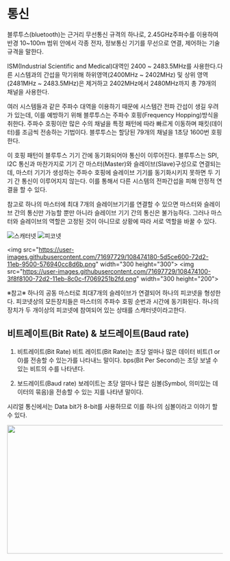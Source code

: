 # 통신

블루투스(bluetooth)는 근거리 무선통신 규격의 하나로, 2.45GHz주파수를 이용하여 반경 10~100m 범위 안에서 각종 전자, 정보통신 기기를 무선으로 연결, 제어하는 기술규격을 말한다.

ISM(Industrial Scientific and Medical)대역인 2400 ~ 2483.5MHz를 사용한다.다른 시스템과의 간섭을 막기위해 하위영역(2400MHz ~ 2402MHz) 및 상위 영역(2481MHz ~ 2483.5MHz)은 제거하고 2402MHz에서 2480MHz까지 총 79개의 채널을 사용한다.

여러 시스템들과 같은 주파수 대역을 이용하기 때문에 시스템간 전파 간섭이 생길 우려가 있는데, 이를 예방하기 위해 블루투스는 주파수 호핑(Frequency Hopping)방식을 취한다. 주파수 호핑이란 많은 수의 채널을 특정 패턴에 따라 빠르게 이동하며 패킷(데이터)를 조금씩 전송하는 기법이다. 블루투스는 할당된 79개의 채널을 1초당 1600번 호핑한다.

이 호핑 패턴이 블루투스 기기 간에 동기화되어야 통신이 이루어진다. 블루투스는 SPI, I2C 통신과 마찬가지로 기기 간 마스터(Master)와 슬레이브(Slave)구성으로 연결되는데, 마스터 기기가 생성하는 주파수 호핑에 슬레이브 기기를 동기화시키지 못하면 두 기기 간 통신이 이루어지지 않는다. 이를 통해서 다른 시스템의 전파간섭을 피해 안정적 연결을 할 수 있다.

참고로 하나의 마스터에 최대 7개의 슬레이브기기를 연결할 수 있으면 마스터와 슬레이브 간의 통신만 가능할 뿐만 아니라 슬레이브 기기 간의 통신은 불가능하다. 그러나 마스터와 슬레이브의 역할은 고정된 것이 아니므로 상황에 따라 서로 역할을 바꿀 수 있다.

![스캐터넷](https://user-images.githubusercontent.com/71697729/108474100-3f8f8100-72d2-11eb-8c0c-f7069251b2fd.png)
![피코넷](https://user-images.githubusercontent.com/71697729/108474180-5d5ce600-72d2-11eb-9500-576940cc8d6b.png)

<img src="https://user-images.githubusercontent.com/71697729/108474180-5d5ce600-72d2-11eb-9500-576940cc8d6b.png" width="300 height="300">
<img src="https://user-images.githubusercontent.com/71697729/108474100-3f8f8100-72d2-11eb-8c0c-f7069251b2fd.png" width="300 height="200">

※참고※
하나의 공동 마스터로 최대7개의 슬레이브가 연결되어 하나의 피코넷을 형성한다. 
피코넷상의 모든장치들은 마스터의 주파수 호핑 순번과 시간에 동기화된다.
하나의 장치가 두 개이상의 피코넷에 참여되어 있는 상태를 스캐터넷이라고한다.


## 비트레이트(Bit Rate) & 보드레이트(Baud rate)
1. 비트레이트(Bit Rate)
비트 레이트(Bit Rate)는 초당 얼마나 많은 데이터 비트(1 or 0)를 전송할 수 있는가를 나타내느 말이다.
bps(Bit Per Second)는 초당 보낼 수 있는 비트의 수를 나타낸다.

2. 보드레이트(Baud rate)
보레이트는 초당 얼마나 많은 심볼(Symbol, 의미있는 데이터의 묶음)을 전송할 수 있는 지를 나타낸 말이다.

시리얼 통신에서는 Data bit가 8-bit를 사용하므로 이를 하나의 심볼이라고 이야기 할 수 있다.


<img src="https://user-images.githubusercontent.com/71697729/108465441-5ed3e180-72c5-11eb-9d13-1ae0715881b8.png" width="700" height="300">

